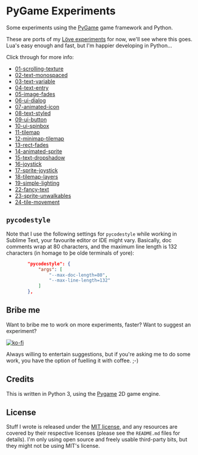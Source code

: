 # PyGame Experiments

Some experiments using the [PyGame](https://www.pygame.org/news) game framework
and Python.

These are ports of my
[Löve experiments](https://github.com/Taffer/love-experiments/) for now, we'll
see where this goes. Lua's easy enough and fast, but I'm happier developing in
Python…

Click through for more info:

* [01-scrolling-texture](01-scrolling-texture)
* [02-text-monospaced](02-text-monospaced)
* [03-text-variable](03-text-variable)
* [04-text-entry](04-text-entry)
* [05-image-fades](05-image-fades)
* [06-ui-dialog](06-ui-dialog)
* [07-animated-icon](07-animated-icon)
* [08-text-styled](08-text-styled)
* [09-ui-button](09-ui-button)
* [10-ui-spinbox](10-ui-spinbox)
* [11-tilemap](11-tilemap)
* [12-minimap-tilemap](12-minimap-tilemap)
* [13-rect-fades](13-rect-fades)
* [14-animated-sprite](14-animated-sprite)
* [15-text-dropshadow](15-text-dropshadow)
* [16-joystick](16-joystick)
* [17-sprite-joystick](17-sprite-joystick)
* [18-tilemap-layers](18-tilemap-layers)
* [19-simple-lighting](19-simple-lighting)
* [22-fancy-text](22-fancy-text)
* [23-sprite-unwalkables](23-sprite-unwalkables)
* [24-tile-movement](24-tile-movement)

## `pycodestyle`

Note that I use the following settings for `pycodestyle` while working in
Sublime Text, your favourite editor or IDE might vary. Basically, doc comments
wrap at 80 characters, and the maximum line length is 132 characters (in homage
to þe olde terminals of yore):

```json
        "pycodestyle": {
            "args": [
                "--max-doc-length=80",
                "--max-line-length=132"
            ]
        },
```

## Bribe me

Want to bribe me to work on more experiments, faster? Want to suggest an
experiment?

[![ko-fi](https://ko-fi.com/img/githubbutton_sm.svg)](https://ko-fi.com/U7U541Y8C)

Always willing to entertain suggestions, but if you're asking me to do some
work, you have the option of fuelling it with coffee. ;-)

## Credits

This is written in Python 3, using the [Pygame](https://www.pygame.org/) 2D
game engine.

## License

Stuff I wrote is released under the [MIT license](LICENSE.md), and any
resources are covered by their respective licenses (please see the `README.md`
files for details). I'm only using open source and freely usable third-party
bits, but they might not be using MIT's license.
